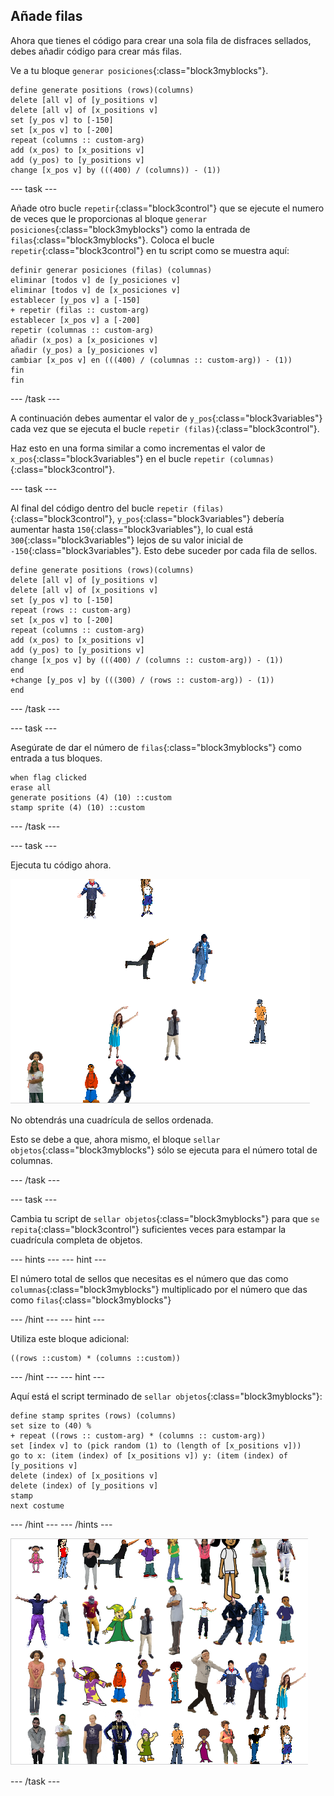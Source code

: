 ## Añade filas

Ahora que tienes el código para crear una sola fila de disfraces sellados, debes añadir código para crear más filas.

Ve a tu bloque `generar posiciones`{:class="block3myblocks"}.

```blocks3
define generate positions (rows)(columns)
delete [all v] of [y_positions v]
delete [all v] of [x_positions v]
set [y_pos v] to [-150]
set [x_pos v] to [-200]
repeat (columns :: custom-arg)
add (x_pos) to [x_positions v]
add (y_pos) to [y_positions v]
change [x_pos v] by (((400) / (columns)) - (1))
```

\--- task \---

Añade otro bucle `repetir`{:class="block3control"} que se ejecute el numero de veces que le proporcionas al bloque `generar posiciones`{:class="block3myblocks"} como la entrada de `filas`{:class="block3myblocks"}. Coloca el bucle `repetir`{:class="block3control"} en tu script como se muestra aquí:

```blocks3
definir generar posiciones (filas) (columnas)
eliminar [todos v] de [y_posiciones v]
eliminar [todos v] de [x_posiciones v]
establecer [y_pos v] a [-150]
+ repetir (filas :: custom-arg)
establecer [x_pos v] a [-200]
repetir (columnas :: custom-arg)
añadir (x_pos) a [x_posiciones v]
añadir (y_pos) a [y_posiciones v]
cambiar [x_pos v] en (((400) / (columnas :: custom-arg)) - (1))
fin
fin
```

\--- /task \---

A continuación debes aumentar el valor de `y_pos`{:class="block3variables"} cada vez que se ejecuta el bucle `repetir (filas)`{:class="block3control"}.

Haz esto en una forma similar a como incrementas el valor de `x_pos`{:class="block3variables"} en el bucle `repetir (columnas)`{:class="block3control"}.

\--- task \---

Al final del código dentro del bucle `repetir (filas)`{:class="block3control"}, `y_pos`{:class="block3variables"} debería aumentar hasta `150`{:class="block3variables"}, lo cual está `300`{:class="block3variables"} lejos de su valor inicial de `-150`{:class="block3variables"}. Esto debe suceder por cada fila de sellos.

```blocks3
define generate positions (rows)(columns)
delete [all v] of [y_positions v]
delete [all v] of [x_positions v]
set [y_pos v] to [-150]
repeat (rows :: custom-arg)
set [x_pos v] to [-200]
repeat (columns :: custom-arg)
add (x_pos) to [x_positions v]
add (y_pos) to [y_positions v]
change [x_pos v] by (((400) / (columns :: custom-arg)) - (1))
end
+change [y_pos v] by (((300) / (rows :: custom-arg)) - (1))
end
```

\--- /task \---

\--- task \---

Asegúrate de dar el número de `filas`{:class="block3myblocks"} como entrada a tus bloques.

```blocks3
when flag clicked
erase all
generate positions (4) (10) ::custom
stamp sprite (4) (10) ::custom
```

\--- /task \---

\--- task \---

Ejecuta tu código ahora.

![desorden de sellos](images/mess_stamps.png)

No obtendrás una cuadrícula de sellos ordenada.

Esto se debe a que, ahora mismo, el bloque `sellar objetos`{:class="block3myblocks"} sólo se ejecuta para el número total de columnas.

\--- /task \---

\--- task \---

Cambia tu script de `sellar objetos`{:class="block3myblocks"} para que `se repita`{:class="block3control"} suficientes veces para estampar la cuadrícula completa de objetos.

\--- hints \--- \--- hint \---

El número total de sellos que necesitas es el número que das como `columnas`{:class="block3myblocks"} multiplicado por el número que das como `filas`{:class="block3myblocks"}

\--- /hint \--- \--- hint \---

Utiliza este bloque adicional:

```blocks3
((rows ::custom) * (columns ::custom))
```

\--- /hint \--- \--- hint \---

Aquí está el script terminado de `sellar objetos`{:class="block3myblocks"}:

```blocks3
define stamp sprites (rows) (columns)
set size to (40) %
+ repeat ((rows :: custom-arg) * (columns :: custom-arg))
set [index v] to (pick random (1) to (length of [x_positions v]))
go to x: (item (index) of [x_positions v]) y: (item (index) of [y_positions v]
delete (index) of [x_positions v]
delete (index) of [y_positions v]
stamp
next costume
```

\--- /hint \--- \--- /hints \---

![cuadrícula ordenada](images/nice_grid.png)

\--- /task \---
